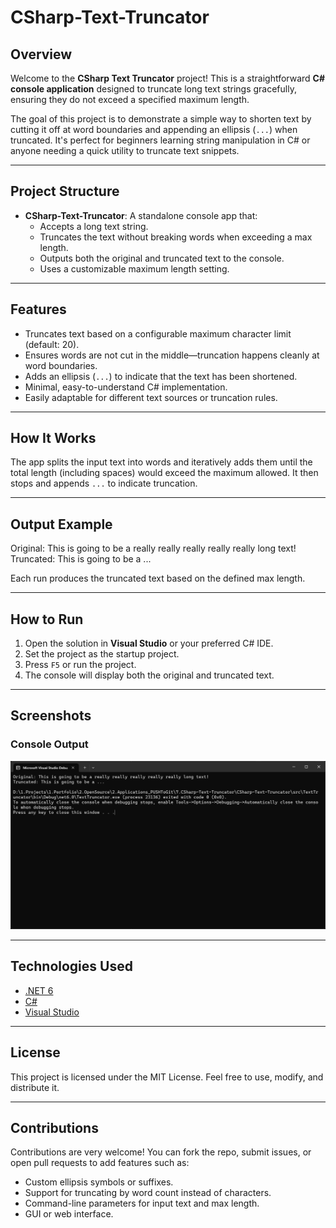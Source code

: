 # CSharp-Text-Truncator

## Overview

Welcome to the **CSharp Text Truncator** project! This is a straightforward **C# console application** designed to truncate long text strings gracefully, ensuring they do not exceed a specified maximum length.

The goal of this project is to demonstrate a simple way to shorten text by cutting it off at word boundaries and appending an ellipsis (`...`) when truncated. It's perfect for beginners learning string manipulation in C# or anyone needing a quick utility to truncate text snippets.

---

## Project Structure

- **CSharp-Text-Truncator**: A standalone console app that:
  - Accepts a long text string.
  - Truncates the text without breaking words when exceeding a max length.
  - Outputs both the original and truncated text to the console.
  - Uses a customizable maximum length setting.

---

## Features

- Truncates text based on a configurable maximum character limit (default: 20).
- Ensures words are not cut in the middle—truncation happens cleanly at word boundaries.
- Adds an ellipsis (`...`) to indicate that the text has been shortened.
- Minimal, easy-to-understand C# implementation.
- Easily adaptable for different text sources or truncation rules.

---

## How It Works

The app splits the input text into words and iteratively adds them until the total length (including spaces) would exceed the maximum allowed. It then stops and appends `...` to indicate truncation.

---

## Output Example

Original: This is going to be a really really really really really long text!
Truncated: This is going to be a ...


Each run produces the truncated text based on the defined max length.

---

## How to Run

1. Open the solution in **Visual Studio** or your preferred C# IDE.
2. Set the project as the startup project.
3. Press `F5` or run the project.
4. The console will display both the original and truncated text.

---

## Screenshots

### Console Output

![Console Output](https://github.com/ElliotOne/CSharp-Text-Truncator/blob/master/screenshots/first.png)

---

## Technologies Used

- [.NET 6](https://dotnet.microsoft.com/)
- [C#](https://learn.microsoft.com/en-us/dotnet/csharp/)
- [Visual Studio](https://visualstudio.microsoft.com/)

---

## License

This project is licensed under the MIT License. Feel free to use, modify, and distribute it.

---

## Contributions

Contributions are very welcome! You can fork the repo, submit issues, or open pull requests to add features such as:

- Custom ellipsis symbols or suffixes.
- Support for truncating by word count instead of characters.
- Command-line parameters for input text and max length.
- GUI or web interface.
